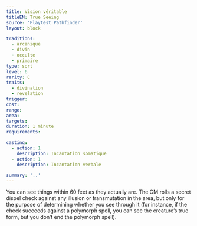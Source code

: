 ```yaml
---
title: Vision véritable
titleEN: True Seeing
source: 'Playtest Pathfinder'
layout: block

traditions:
  - arcanique
  - divin
  - occulte
  - primaire
type: sort
level: 6
rarity: C
traits:
  - divination
  - revelation
trigger: 
cost: 
range: 
area: 
targets: 
duration: 1 minute
requirements: 

casting:
  - action: 1
    description: Incantation somatique
  - action: 1
    description: Incantation verbale

summary: '..'
---
```

You can see things within 60 feet as they actually are. The GM rolls a secret dispel check against any illusion or transmutation in the area, but only for the purpose of determining whether you see through it (for instance, if the check succeeds against a polymorph spell, you can see the creature’s true form, but you don’t end the polymorph spell).